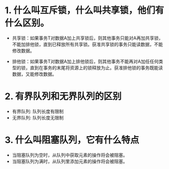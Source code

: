 # 1. 什么叫互斥锁，什么叫共享锁，他们有什么区别。

* 共享锁：如果事务T对数据A加上共享锁后，则其他事务只能对A再加共享锁，不能加排他锁，直到已释放所有共享锁。获准共享锁的事务只能读数据，不能修改数据。

* 排他锁：如果事务T对数据A加上排他锁后，则其他事务不能再对A加任任何类型的锁，直到在事务的末尾将资源上的锁释放为止。获准排他锁的事务既能读数据，又能修改数据。 

# 2. 有界队列和无界队列的区别

* 有界队列: 队列长度有限制
* 无界队列: 队列长度无限制

# 3. 什么叫阻塞队列，它有什么特点

* 当阻塞队列为空时，从队列中获取元素的操作将会被阻塞。
* 当阻塞队列为满时，从队列里添加元素的操作将会被阻塞。
